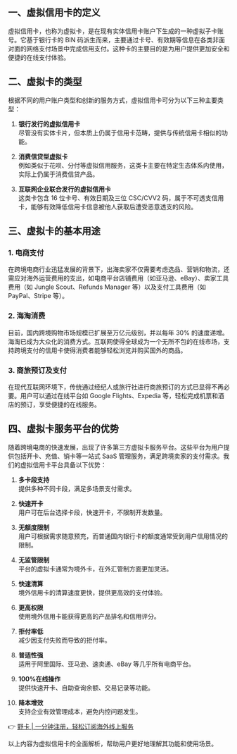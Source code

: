 ## 一、虚拟信用卡的定义

虚拟信用卡，也称为虚拟卡，是在现有实体信用卡账户下生成的一种虚拟子卡账号。它基于银行卡的 BIN 码派生而来，主要通过卡号、有效期等信息在各类非面对面的网络支付场景中完成信用支付。这种卡的主要目的是为用户提供更加安全和便捷的在线支付体验。

## 二、虚拟卡的类型

根据不同的用户账户类型和创新的服务方式，虚拟信用卡可分为以下三种主要类型：

1. **银行发行的虚拟信用卡**  
   尽管没有实体卡片，但本质上仍属于信用卡范畴，提供与传统信用卡相似的功能。

2. **消费信贷型虚拟卡**  
   例如类似于花呗、分付等虚拟信用服务，这类卡主要在特定生态体系内使用，实际上仍属于消费信贷产品。

3. **互联网企业联合发行的虚拟信用卡**  
   这类卡包含 16 位卡号、有效日期及三位 CSC/CVV2 码，属于不可透支信用卡，能够有效降低信用卡信息被他人获取后遭受恶意透支的风险。

## 三、虚拟卡的基本用途

### 1. 电商支付

在跨境电商行业迅猛发展的背景下，出海卖家不仅需要考虑选品、营销和物流，还需应对海外运营费用的支出，如电商平台店铺费用（如亚马逊、eBay）、卖家工具费用（如 Jungle Scout、Refunds Manager 等）以及支付工具费用（如 PayPal、Stripe 等）。

### 2. 海淘消费

目前，国内跨境购物市场规模已扩展至万亿元级别，并以每年 30% 的速度递增。海淘已成为大众化的消费方式。互联网使得全球成为一个无所不包的在线市场，支持跨境支付的信用卡使得消费者能够轻松浏览并购买国外的商品。

### 3. 商旅预订及支付

在现代互联网环境下，传统通过经纪人或旅行社进行商旅预订的方式已显得不再必要。用户可以通过在线平台如 Google Flights、Expedia 等，轻松完成机票和酒店的预订，享受便捷的在线服务。

## 四、虚拟卡服务平台的优势

随着跨境电商的快速发展，出现了许多第三方虚拟卡服务平台。这些平台为用户提供包括开卡、充值、销卡等一站式 SaaS 管理服务，满足跨境卖家的支付需求。我们的虚拟信用卡平台具备以下优势：

1. **多卡段支持**  
   提供多种不同卡段，满足多场景支付需求。

2. **快速开卡**  
   用户可在后台选择卡段，快速开卡，不限制开发数量。

3. **无额度限制**  
   用户可根据需求随意预充，而普通国内银行卡的额度通常受到用户信用情况的限制。

4. **无监管限制**  
   平台的虚拟卡通常为境外卡，在外汇管制方面更加灵活。

5. **快速清算**  
   境外信用卡的清算速度更快，提供更高效的支付体验。

6. **更高权限**  
   使用境外信用卡能获得更高的产品排名和信用评分。

7. **拒付率低**  
   减少因支付失败而导致的拒付率。

8. **普适性强**  
   适用于阿里国际、亚马逊、速卖通、eBay 等几乎所有电商平台。

9. **100%在线操作**  
   提供快速开卡、自助查询余额、交易记录等功能。

10. **降本增效**  
    支持企业有效管理成本，避免内控问题发生。

👉 [野卡 | 一分钟注册，轻松订阅海外线上服务](https://bit.ly/bewildcard)

以上内容为虚拟信用卡的全面解析，帮助用户更好地理解其功能和使用场景。